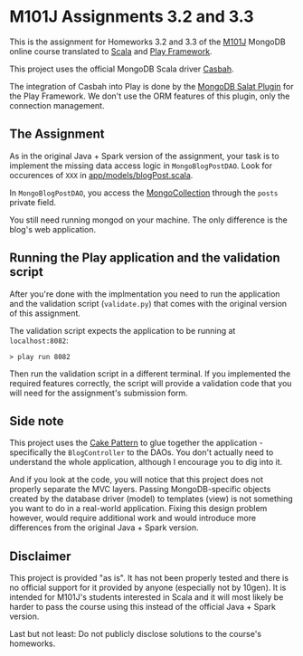 M101J Assignments 3.2 and 3.3
=============================
This is the assignment for Homeworks 3.2 and 3.3 of the [M101J](https://education.10gen.com/) MongoDB online course translated to [Scala](http://www.scala-lang.org/) and [Play Framework](http://www.playframework.com/).

This project uses the official MongoDB Scala driver [Casbah](http://api.mongodb.org/scala/casbah/current/index.html).

The integration of Casbah into Play is done by the [MongoDB Salat Plugin](https://github.com/leon/play-salat) for the Play Framework.
We don't use the ORM features of this plugin, only the connection management.

The Assignment
--------------
As in the original Java + Spark version of the assignment, your task is to implement the missing data access logic
in `MongoBlogPostDAO`. Look for occurences of `XXX` in [app/models/blogPost.scala](app/models/blogPost.scala).

In `MongoBlogPostDAO`, you access the [MongoCollection](http://api.mongodb.org/scala/casbah/current/api/#com.mongodb.casbah.MongoCollection)
through the `posts` private field.

You still need running mongod on your machine. The only difference is the blog's web application.

Running the Play application and the validation script
------------------------------------------------------
After you're done with the implmentation you need to run the application and the validation script (`validate.py`) that
comes with the original version of this assignment.

The validation script expects the application to be running at `localhost:8082`:

	> play run 8082
	
Then run the validation script in a different terminal. If you implemented the required features correctly, the script
will provide a validation code that you will need for the assignment's submission form.

Side note
---------
This project uses the [Cake Pattern](http://jonasboner.com/2008/10/06/real-world-scala-dependency-injection-di/) to glue together the application - specifically the `BlogController` to the DAOs.
You don't actually need to understand the whole application, although I encourage you to dig into it.

And if you look at the code, you will notice that this project does not properly separate the MVC layers.
Passing MongoDB-specific objects created by the database driver (model) to templates (view) is not something
you want to do in a real-world application. Fixing this design problem however, would require additional work
and would introduce more differences from the original Java + Spark version. 


Disclaimer
----------
This project is provided "as is". It has not been properly tested and there is no official support for it
provided by anyone (especially not by 10gen). It is intended for M101J's students interested in Scala and
it will most likely be harder to pass the course using this instead of the official Java + Spark version.

Last but not least: Do not publicly disclose solutions to the course's homeworks.
